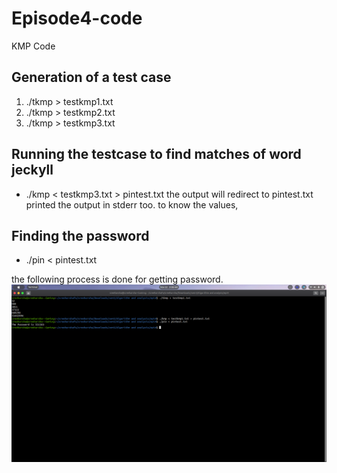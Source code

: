 # Episode4-code
KMP Code

## Generation of a test case
1. ./tkmp > testkmp1.txt
2. ./tkmp > testkmp2.txt
3. ./tkmp > testkmp3.txt

## Running the testcase to find matches of word jeckyll
* ./kmp < testkmp3.txt > pintest.txt
the output will redirect to pintest.txt
printed the output in stderr too. to know the values,

## Finding the password
* ./pin < pintest.txt 

the following process is done for getting password.
![Getting Started](./ss.png)
